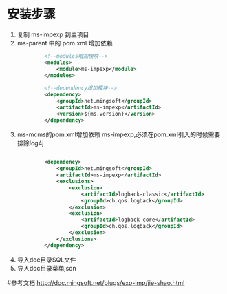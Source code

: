 # 安装步骤


1. 复制 ms-impexp 到主项目
2. ms-parent 中的 pom.xml 增加依赖
```xml
            <!--modules增加模块-->
            <modules>
                <module>ms-impexp</module>
            </modules>
            
            <!--dependency增加模块-->
            <dependency>
                <groupId>net.mingsoft</groupId>
                <artifactId>ms-impexp</artifactId>
                <version>${ms.version}</version>
            </dependency>
```
3. ms-mcms的pom.xml增加依赖 ms-impexp,必须在pom.xml引入的时候需要排除log4j
```xml
            
            <dependency>
                <groupId>net.mingsoft</groupId>
                <artifactId>ms-impexp</artifactId>
                <exclusions>
                    <exclusion>
                        <artifactId>logback-classic</artifactId>
                        <groupId>ch.qos.logback</groupId>
                    </exclusion>
                    <exclusion>
                        <artifactId>logback-core</artifactId>
                        <groupId>ch.qos.logback</groupId>
                    </exclusion>
                </exclusions>
            </dependency>
```

4. 导入doc目录SQL文件
5. 导入doc目录菜单json


#参考文档
http://doc.mingsoft.net/plugs/exp-imp/jie-shao.html